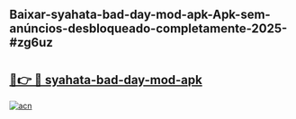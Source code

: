 ## Baixar-syahata-bad-day-mod-apk-Apk-sem-anúncios-desbloqueado-completamente-2025-#zg6uz

# <h2><a href="https://ainizakaria.my?title=syahata-bad-day-mod-apk&ref=22M">🔗👉 🔴 syahata-bad-day-mod-apk</a></h2>

[![acn](https://github.com/user-attachments/assets/0f9c940e-d8b0-45ae-aac7-cd30a18b3e1c)](https://ainizakaria.my?title=syahata-bad-day-mod-apk&ref=22M)

